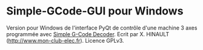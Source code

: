 # Simple-GCode-GUI pour Windows
Version pour Windows de l'interface PyQt de contrôle d'une machine 3 axes programmée avec [Simple G-Code Decoder](https://github.com/sensor56/Simple-GCode-Decoder). Ecrit par X. HINAULT (http://www.mon-club-elec.fr). Licence GPLv3.



